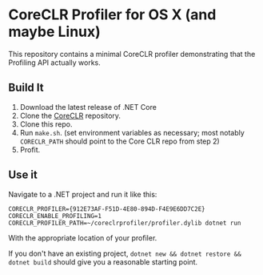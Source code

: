 # CoreCLR Profiler for OS X (and maybe Linux)

This repository contains a minimal CoreCLR profiler demonstrating that the
Profiling API actually works.

## Build It

1. Download the latest release of .NET Core
2. Clone the [CoreCLR](https://github.com/dotnet/coreclr) repository.
3. Clone this repo.
4. Run `make.sh`. (set environment variables as necessary; most notably `CORECLR_PATH` should point to the Core CLR repo from step 2)
5. Profit.

## Use it

Navigate to a .NET project and run it like this:

```
CORECLR_PROFILER={912E73AF-F51D-4E80-894D-F4E9E6DD7C2E} CORECLR_ENABLE_PROFILING=1 CORECLR_PROFILER_PATH=~/coreclrprofiler/profiler.dylib dotnet run
```

With the appropriate location of your profiler.

If you don't have an existing project, `dotnet new && dotnet restore && dotnet build` should give you a reasonable starting point.
